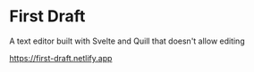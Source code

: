 # First Draft

A text editor built with Svelte and Quill that doesn't allow editing

<https://first-draft.netlify.app>